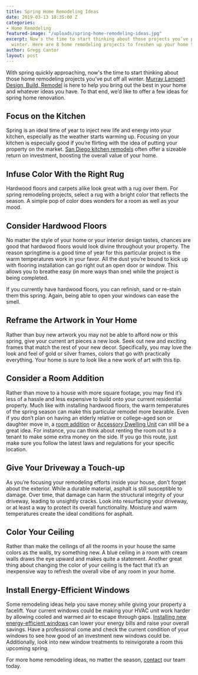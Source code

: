 ```yaml
---
title: Spring Home Remodeling Ideas
date: 2019-03-13 18:35:00 Z
categories:
- Home Remodeling
featured-image: "/uploads/spring-home-remodeling-ideas.jpg"
excerpt: Now's the time to start thinking about those projects you’ve put off all
  winter. Here are 8 home remodeling projects to freshen up your home this spring.
author: Gregg Cantor
layout: post
---
```


With spring quickly approaching, now's the time to start thinking about those home remodeling projects you’ve put off all winter. [Murray Lampert Design, Build, Remodel](/) is here to help you bring out the best in your home and whatever ideas you have. To that end, we’d like to offer a few ideas for spring home renovation. 

## Focus on the Kitchen

Spring is an ideal time of year to inject new life and energy into your kitchen, especially as the weather starts warming up. Focusing on your kitchen is especially good if you’re flirting with the idea of putting your property on the market. [San Diego kitchen remodels](/san-diego-kitchen-remodeling-services) often offer a sizeable return on investment, boosting the overall value of your home. 

## Infuse Color With the Right Rug 

Hardwood floors and carpets alike look great with a rug over them. For spring remodeling projects, select a rug with a bright color that reflects the season. A simple pop of color does wonders for a room as well as your mood.

## Consider Hardwood Floors 

No matter the style of your home or your interior design tastes, chances are good that hardwood floors would look divine throughout your property. The reason springtime is a good time of year for this particular project is the warm temperatures work in your favor. All the dust you’re bound to kick up with flooring installation can go right out an open door or window. This allows you to breathe easy (in more ways than one) while the project is being completed.

If you currently have hardwood floors, you can refinish, sand or re-stain them this spring. Again, being able to open your windows can ease the smell. 

## Reframe the Artwork in Your Home 

Rather than buy new artwork you may not be able to afford now or this spring, give your current art pieces a new look. Seek out new and exciting frames that match the rest of your new decor. Specifically, you may love the look and feel of gold or silver frames, colors that go with practically everything. Your home is sure to look like a new work of art with this tip. 

## Consider a Room Addition 

Rather than move to a house with more square footage, you may find it’s less of a hassle and less expensive to build onto your current residential property. Much like with installing hardwood floors, the warm temperatures of the spring season can make this particular remodel more bearable. Even if you don’t plan on having an elderly relative or college-aged son or daughter move in, a [room addition](/san-diego-room-additions) or [Accessory Dwelling Unit](/san-diego-in-law-suites) can still be a great idea. For instance, you can think about renting the room out to a tenant to make some extra money on the side. If you go this route, just make sure you follow the latest laws and regulations for your specific location. 

## Give Your Driveway a Touch-up

As you’re focusing your remodeling efforts inside your house, don’t forget about the exterior. While a durable material, asphalt is still susceptible to damage. Over time, that damage can harm the structural integrity of your driveway, leading to unsightly cracks. Look into resurfacing your driveway, or at least a way to protect its overall functionality. Moisture and warm temperatures create the ideal conditions for asphalt.

## Color Your Ceiling

Rather than make the ceilings of all the rooms in your house the same colors as the walls, try something new. A blue ceiling in a room with cream walls draws the eye upward and makes quite a statement. Another great thing about changing the color of your ceiling is the fact that it’s an inexpensive way to refresh the overall vibe of any room in your home. 

## Install Energy-Efficient Windows 

Some remodeling ideas help you save money while giving your property a facelift. Your current windows could be making your HVAC unit work harder by allowing cooled and warmed air to escape through gaps. [Installing new energy-efficient windows](/efficiency-sound-insulation-curb-appeal-with-new-windows/) can lower your energy bills and raise your overall savings. Have a professional come and check the current condition of your windows to see how good of an investment new windows could be. Additionally, look into new window treatments to reinvigorate a room this upcoming spring. 

For more home remodeling ideas, no matter the season, [contact](/contact/) our team today.